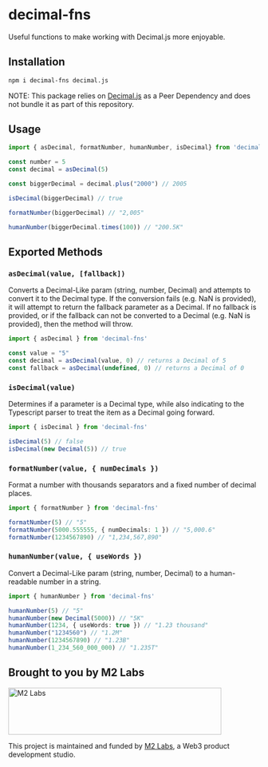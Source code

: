 # decimal-fns

Useful functions to make working with Decimal.js more enjoyable.

## Installation

```sh
npm i decimal-fns decimal.js
```

NOTE: This package relies on [Decimal.js](https://mikemcl.github.io/decimal.js/) as a Peer Dependency and does not bundle it as part of this repository.

## Usage

```ts
import { asDecimal, formatNumber, humanNumber, isDecimal} from 'decimal-fns'

const number = 5
const decimal = asDecimal(5)

const biggerDecimal = decimal.plus("2000") // 2005

isDecimal(biggerDecimal) // true

formatNumber(biggerDecimal) // "2,005"

humanNumber(biggerDecimal.times(100)) // "200.5K"
```

## Exported Methods

### `asDecimal(value, [fallback])`

Converts a Decimal-Like param (string, number, Decimal) and attempts to convert it to the Decimal type. If the conversion fails (e.g. NaN is provided), it will attempt to return the fallback parameter as a Decimal. If no fallback is provided, or if the fallback can not be converted to a Decimal (e.g. NaN is provided), then the method will throw.

```ts
import { asDecimal } from 'decimal-fns'

const value = "5"
const decimal = asDecimal(value, 0) // returns a Decimal of 5
const fallback = asDecimal(undefined, 0) // returns a Decimal of 0
```

### `isDecimal(value)`

Determines if a parameter is a Decimal type, while also indicating to the Typescript parser to treat the item as a Decimal going forward.

```ts
import { isDecimal } from 'decimal-fns'

isDecimal(5) // false
isDecimal(new Decimal(5)) // true
```

### `formatNumber(value, { numDecimals })`

Format a number with thousands separators and a fixed number of decimal places.

```ts
import { formatNumber } from 'decimal-fns'

formatNumber(5) // "5"
formatNumber(5000.555555, { numDecimals: 1 }) // "5,000.6"
formatNumber(1234567890) // "1,234,567,890"
```

### `humanNumber(value, { useWords })`

Convert a Decimal-Like param (string, number, Decimal) to a human-readable number in a string.

```ts
import { humanNumber } from 'decimal-fns'

humanNumber(5) // "5"
humanNumber(new Decimal(5000)) // "5K"
humanNumber(1234, { useWords: true }) // "1.23 thousand"
humanNumber("1234560") // "1.2M"
humanNumber(1234567890) // "1.23B"
humanNumber(1_234_560_000_000) // "1.235T"
```

## Brought to you by M2 Labs

<img src="https://m2.xyz/github.png" alt="M2 Labs" width="427" height="94" />

This project is maintained and funded by [M2 Labs](https://m2.xyz), a Web3 product development studio.
